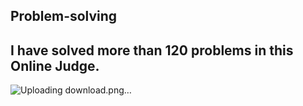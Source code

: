 ## Problem-solving
## I have solved more than 120 problems in this Online Judge.

![Uploading download.png…]()
